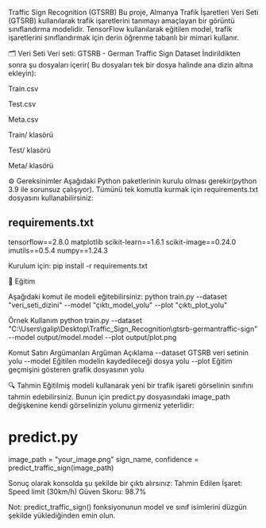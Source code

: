 Traffic Sign Recognition (GTSRB)
Bu proje, Almanya Trafik İşaretleri Veri Seti (GTSRB) kullanılarak trafik işaretlerini tanımayı amaçlayan bir görüntü sınıflandırma modelidir. TensorFlow kullanılarak eğitilen model, trafik işaretlerini sınıflandırmak için derin öğrenme tabanlı bir mimari kullanır.

🗂️ Veri Seti
Veri seti: GTSRB - German Traffic Sign Dataset
İndirildikten sonra şu dosyaları içerir( Bu dosyaları tek bir dosya halinde ana dizin altına ekleyin):

Train.csv

Test.csv

Meta.csv

Train/ klasörü

Test/ klasörü

Meta/ klasörü

⚙️ Gereksinimler
Aşağıdaki Python paketlerinin kurulu olması gerekir(python 3.9 ile sorunsuz çalışıyor). Tümünü tek komutla kurmak için requirements.txt dosyasını kullanabilirsiniz:

requirements.txt
----------------
tensorflow==2.8.0
matplotlib
scikit-learn==1.6.1
scikit-image==0.24.0
imutils==0.5.4
numpy==1.24.3

Kurulum için:
pip install -r requirements.txt

🚀 Eğitim

Aşağıdaki komut ile modeli eğitebilirsiniz:
python train.py --dataset "veri_seti_dizini" --model "çıktı_model_yolu" --plot "çıktı_plot_yolu"

Örnek Kullanım
python train.py --dataset "C:\\Users\\galip\\Desktop\\Traffic_Sign_Recognition\\gtsrb-germantraffic-sign" --model output/model.model --plot output/plot.png

Komut Satırı Argümanları
Argüman	Açıklama
--dataset	GTSRB veri setinin yolu
--model	Eğitilen modelin kaydedileceği dosya yolu
--plot	Eğitim geçmişini gösteren grafik dosyasının yolu

🔍 Tahmin 
Eğitilmiş modeli kullanarak yeni bir trafik işareti görselinin sınıfını tahmin edebilirsiniz. Bunun için predict.py dosyasındaki image_path değişkenine kendi görselinizin yolunu girmeniz yeterlidir:

# predict.py
image_path = "your_image.png"
sign_name, confidence = predict_traffic_sign(image_path)

Sonuç olarak konsolda şu şekilde bir çıktı alırsınız:
Tahmin Edilen İşaret: Speed limit (30km/h)
Güven Skoru: 98.7%

Not: predict_traffic_sign() fonksiyonunun model ve sınıf isimlerini düzgün şekilde yüklediğinden emin olun.
